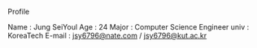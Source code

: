 Profile

Name : Jung SeiYoul
Age  : 24
Major : Computer Science Engineer
univ : KoreaTech
E-mail : jsy6796@nate.com / jsy6796@kut.ac.kr
